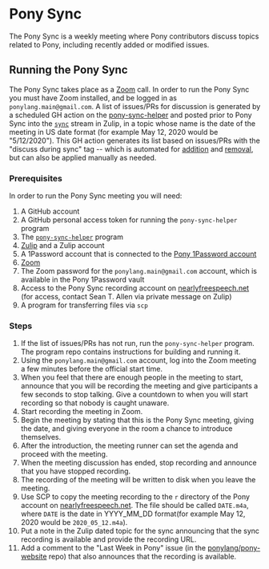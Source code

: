# Pony Sync

The Pony Sync is a weekly meeting where Pony contributors discuss topics related to Pony, including recently added or modified issues.

## Running the Pony Sync

The Pony Sync takes place as a [Zoom](https://zoom.us) call. In order to run the Pony Sync you must have Zoom installed, and be logged in as `ponylang.main@gmail.com`. A list of issues/PRs for discussion is generated by a scheduled GH action on the [pony-sync-helper](https://github.com/ponylang/pony-sync-helper) and posted prior to Pony Sync into the [`sync`](https://ponylang.zulipchat.com/#narrow/stream/190591-sync) stream in Zulip, in a topic whose name is the date of the meeting in US date format (for example May 12, 2020 would be "5/12/2020"). This GH action generates its list based on issues/PRs with the "discuss during sync" tag -- which is automated for [addition](.github/workflows/add-discuss-during-sync.yml) and [removal](.github/workflows/remove-discuss-during-sync.yml), but can also be applied manually as needed.

### Prerequisites

In order to run the Pony Sync meeting you will need:

1. A GitHub account
2. A GitHub personal access token for running the `pony-sync-helper` program
3. The [`pony-sync-helper`](https://github.com/ponylang/pony-sync-helper) program
4. [Zulip](https://zulipchat.com/) and a Zulip account
5. A 1Password account that is connected to the [Pony 1Password account](https://ponylangcoreteam.1password.com/signin)
6. [Zoom](https://zoom.us)
7. The Zoom password for the `ponylang.main@gmail.com` account, which is available in the Pony 1Password vault
8. Access to the Pony Sync recording account on [nearlyfreespeech.net](https://nearlyfreespeech.net) (for access, contact Sean T. Allen via private message on Zulip)
9. A program for transferring files via `scp`

### Steps

1. If the list of issues/PRs has not run, run the `pony-sync-helper` program. The program repo contains instructions for building and running it.
2. Using the `ponylang.main@gmail.com` account, log into the Zoom meeting a few minutes before the official start time.
3. When you feel that there are enough people in the meeting to start, announce that you will be recording the meeting and give participants a few seconds to stop talking. Give a countdown to when you will start recording so that nobody is caught unaware.
4. Start recording the meeting in Zoom.
5. Begin the meeting by stating that this is the Pony Sync meeting, giving the date, and giving everyone in the room a chance to introduce themselves.
6. After the introduction, the meeting runner can set the agenda and proceed with the meeting.
7. When the meeting discussion has ended, stop recording and announce that you have stopped recording.
8. The recording of the meeting will be written to disk when you leave the meeting.
9. Use SCP to copy the meeting recording to the `r` directory of the Pony account on [nearlyfreespeech.net](https://nearlyfreespeech.net). The file should be called `DATE.m4a`, where `DATE` is the date in YYYY\_MM\_DD format(for example May 12, 2020 would be `2020_05_12.m4a`).
10. Put a note in the Zulip dated topic for the sync announcing that the sync recording is available and provide the recording URL.
11. Add a comment to the "Last Week in Pony" issue (in the [ponylang/pony-website](https://github.com/ponylang/pony-website) repo) that also announces that the recording is available.

